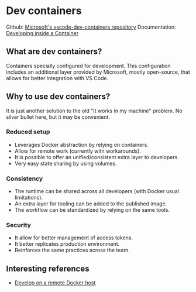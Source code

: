 # Dev containers

Github: [Microsoft's vscode-dev-containers repository](https://aka.ms/vscode-remote)
Documentation: [Developing inside a Container](https://code.visualstudio.com/docs/remote/containers)

## What are dev containers?

Containers specially configured for development.
This configuration includes an additional layer provided by Microsoft, mostly open-source, that allows for better integration with VS Code.

## Why to use dev containers?

It is just another solution to the old "It works in my machine" problem. No silver bullet here, but it may be convenient.

### Reduced setup

- Leverages Docker abstraction by relying on containers.
- Allow for remote work (currently with workarounds).
- It is possible to offer an unified/consistent extra layer to developers.
- Very easy state sharing by using volumes.

### Consistency

- The runtime can be shared across all developers (with Docker usual limitations).
- An extra layer for tooling can be added to the published image.
- The workflow can be standardized by relying on the same tools.

### Security

- It allow for better management of access tokens.
- It better replicates production environment.
- Reinforces the same practices across the team.

## Interesting references

- [Develop on a remote Docker host](https://code.visualstudio.com/remote/advancedcontainers/develop-remote-host)